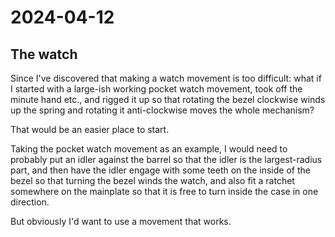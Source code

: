 # 2024-04-12

## The watch

Since I've discovered that making a watch movement is too difficult: what if I started with a large-ish working pocket watch movement,
took off the minute hand etc., and rigged it up so that rotating the bezel clockwise winds up the spring and rotating it
anti-clockwise moves the whole mechanism?

That would be an easier place to start.

Taking the pocket watch movement as an example, I would need to probably put an idler against the barrel so that the idler
is the largest-radius part, and then have the idler engage with some teeth on the inside of the bezel so that turning the bezel
winds the watch, and also fit a ratchet somewhere on the mainplate so that it is free to turn inside the case in one direction.

But obviously I'd want to use a movement that works.
